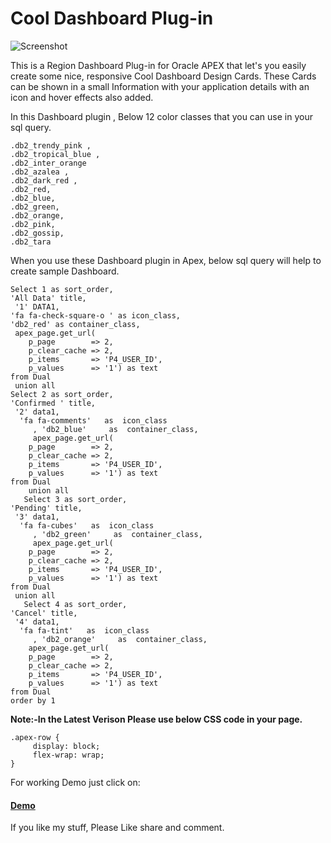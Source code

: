 # Cool Dashboard Plug-in

![Screenshot](https://raw.githubusercontent.com/sattuvirus/cool_dashboard_plugin/master/screenshot.gif)

This is a Region Dashboard Plug-in for Oracle APEX that let's you easily create some nice, responsive Cool Dashboard Design Cards. These Cards can be shown in a small Information with your application details with an icon and hover effects also added.

In this Dashboard plugin , Below 12 color classes that you can use in your sql query.
```
.db2_trendy_pink ,
.db2_tropical_blue ,
.db2_inter_orange 
.db2_azalea ,
.db2_dark_red ,
.db2_red,
.db2_blue,
.db2_green,
.db2_orange,
.db2_pink,
.db2_gossip,
.db2_tara
```

When you use these Dashboard plugin in Apex, below sql query will help to create sample Dashboard.
```
Select 1 as sort_order,
'All Data' title,
 '1' DATA1,
'fa fa-check-square-o ' as icon_class,
'db2_red' as container_class,
 apex_page.get_url(
    p_page        => 2,
    p_clear_cache => 2,
    p_items       => 'P4_USER_ID',
    p_values      => '1') as text
from Dual 
 union all
Select 2 as sort_order,
'Confirmed ' title,
 '2' data1,
  'fa fa-comments'   as  icon_class
     , 'db2_blue'     as  container_class,
     apex_page.get_url(
    p_page        => 2,
    p_clear_cache => 2,
    p_items       => 'P4_USER_ID',
    p_values      => '1') as text
from Dual 
    union all
   Select 3 as sort_order,
'Pending' title,
 '3' data1,
  'fa fa-cubes'   as  icon_class
     , 'db2_green'     as  container_class,
     apex_page.get_url(
    p_page        => 2,
    p_clear_cache => 2,
    p_items       => 'P4_USER_ID',
    p_values      => '1') as text
from Dual 
 union all
   Select 4 as sort_order,
'Cancel' title,
 '4' data1,
  'fa fa-tint'   as  icon_class
     , 'db2_orange'     as  container_class,
    apex_page.get_url(
    p_page        => 2,
    p_clear_cache => 2,
    p_items       => 'P4_USER_ID',
    p_values      => '1') as text
from Dual 
order by 1
```
<b>Note:-In the Latest Verison Please use below CSS code in your page.</b>
```
.apex-row {
     display: block;
     flex-wrap: wrap; 
}
```	
For working Demo just click on:
<a href ="https://apex.oracle.com/pls/apex/f?p=140847:3"> <h4>Demo</h4></a>

If you like my stuff, Please Like share and comment.
